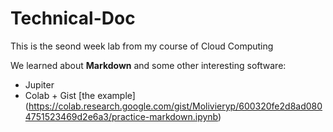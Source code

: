# Technical-Doc
This is the seond week lab from my course of Cloud Computing 


We learned about **Markdown** and some other interesting software:

* Jupiter
* Colab + Gist [the example] (https://colab.research.google.com/gist/Molivieryp/600320fe2d8ad0804751523469d2e6a3/practice-markdown.ipynb)
